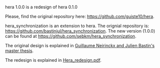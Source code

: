 hera 1.0.0 is a redesign of hera 0.1.0

Please, find the original repository here:
https://github.com/guiste10/hera.

hera_synchronization is an extension to hera. The orignial repository is:
https://github.com/bastinjul/hera_synchronization. The new version (1.0.0) can
be found at https://github.com/sebkm/hera_synchronization.

The original design is explained in [Guillaume Neirinckx and Julien Bastin's master thesis](./master_thesis_Neirinckx_and_Bastin.pdf).

The redesign is explained in [Hera_redesign.pdf](./Hera_redesign.pdf).